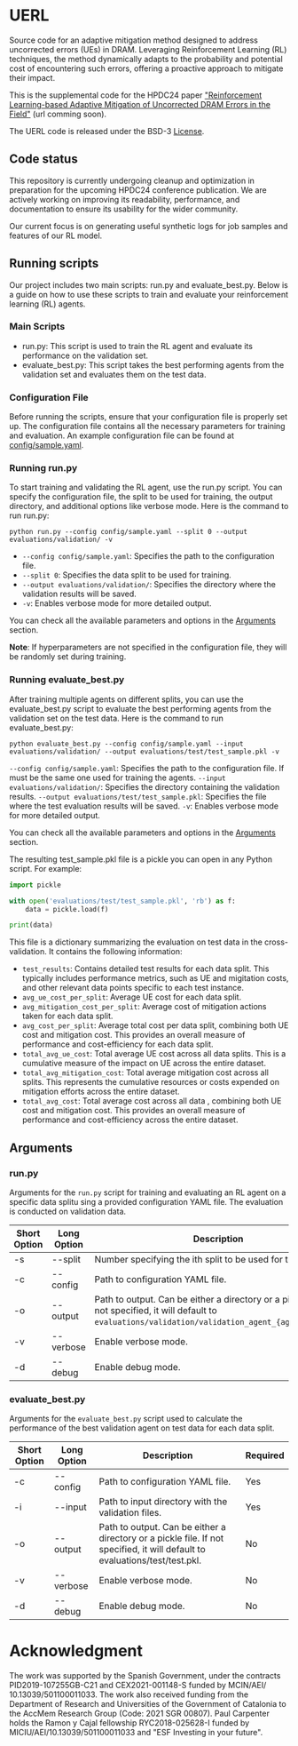 # UERL

Source code for an adaptive mitigation method designed to address uncorrected errors (UEs) in DRAM. Leveraging Reinforcement Learning (RL) techniques, the method dynamically adapts to the probability and potential cost of encountering such errors, offering a proactive approach to mitigate their impact.

This is the supplemental code for the HPDC24 paper ["Reinforcement Learning-based Adaptive Mitigation of Uncorrected DRAM Errors in the Field"]() (url comming soon).

The UERL code is released under the BSD-3 [License](LICENSE).


## Code status

This repository is currently undergoing cleanup and optimization in preparation for the upcoming HPDC24 conference publication. We are actively working on improving its readability, performance, and documentation to ensure its usability for the wider community.

Our current focus is on generating useful synthetic logs for job samples and features of our RL model.


## Running scripts

Our project includes two main scripts: run.py and evaluate_best.py. Below is a guide on how to use these scripts to train and evaluate your reinforcement learning (RL) agents.

### Main Scripts

- run.py: This script is used to train the RL agent and evaluate its performance on the validation set.
- evaluate_best.py: This script takes the best performing agents from the validation set and evaluates them on the test data.

### Configuration File

Before running the scripts, ensure that your configuration file is properly set up. The configuration file contains all the necessary parameters for training and evaluation. An example configuration file can be found at [config/sample.yaml](config/sample.yaml).

### Running run.py

To start training and validating the RL agent, use the run.py script. You can specify the configuration file, the split to be used for training, the output directory, and additional options like verbose mode. Here is the command to run run.py:

`python run.py --config config/sample.yaml --split 0 --output evaluations/validation/ -v`


- `--config config/sample.yaml`: Specifies the path to the configuration file.
- `--split 0`: Specifies the data split to be used for training.
- `--output evaluations/validation/`: Specifies the directory where the validation results will be saved.
- `-v`: Enables verbose mode for more detailed output.

You can check all the available parameters and options in the [Arguments](##Arguments) section.

**Note**: If hyperparameters are not specified in the configuration file, they will be randomly set during training.

### Running evaluate_best.py

After training multiple agents on different splits, you can use the evaluate_best.py script to evaluate the best performing agents from the validation set on the test data. Here is the command to run evaluate_best.py:

`python evaluate_best.py --config config/sample.yaml --input evaluations/validation/ --output evaluations/test/test_sample.pkl -v`

`--config config/sample.yaml`: Specifies the path to the configuration file. If must be the same one used for training the agents.
`--input evaluations/validation/`: Specifies the directory containing the validation results.
`--output evaluations/test/test_sample.pkl`: Specifies the file where the test evaluation results will be saved.
`-v`: Enables verbose mode for more detailed output.

You can check all the available parameters and options in the [Arguments](##Arguments) section.

The resulting test_sample.pkl file is a pickle you can open in any Python script. For example:

```python
import pickle

with open('evaluations/test/test_sample.pkl', 'rb') as f:
    data = pickle.load(f)

print(data)
```

This file is a dictionary summarizing the evaluation on test data in the cross-validation. It contains the following information:

- `test_results`: Contains detailed test results for each data split. This typically includes performance metrics, such as UE and migitation costs, and other relevant data points specific to each test instance.
- `avg_ue_cost_per_split`: Average UE cost for each data split.
- `avg_mitigation_cost_per_split`: Average cost of mitigation actions taken for each data split.
- `avg_cost_per_split`: Average total cost per data split, combining both UE cost and mitigation cost. This provides an overall measure of performance and cost-efficiency for each data split.
- `total_avg_ue_cost`: Total average UE cost across all data splits. This is a cumulative measure of the impact on UE across the entire dataset.
- `total_avg_mitigation_cost`: Total average mitigation cost across all splits. This represents the cumulative resources or costs expended on mitigation efforts across the entire dataset.
- `total_avg_cost`: Total average cost across all data , combining both UE cost and mitigation cost. This provides an overall measure of performance and cost-efficiency across the entire dataset.

## Arguments

### run.py

Arguments for the `run.py` script for training and evaluating an RL agent on a specific data splitu sing a provided configuration YAML file. The evaluation is conducted on validation data.

| Short Option | Long Option | Description | Required |
|--------|-------------|-------------|----------|
| -s     | --split   | Number specifying the ith split to be used for training. | Yes |
| -c     | --config    | Path to configuration YAML file. | Yes |
| -o     | --output    | Path to output. Can be either a directory or a pickle file. If not specified, it will default to `evaluations/validation/validation_agent_{agent_id}.pkl`. | No |
| -v     | --verbose   | Enable verbose mode. | No |
| -d     | --debug     | Enable debug mode. | No |


### evaluate_best.py

Arguments for the `evaluate_best.py` script used to calculate the performance of the best validation agent on test data for each data split.

| Short Option | Long Option | Description | Required |
|--------|-------------|-------------|----------|
| -c     | --config    | Path to configuration YAML file. | Yes |
| -i     | --input     | Path to input directory with the validation files. | Yes |
| -o     | --output    | Path to output. Can be either a directory or a pickle file. If not specified, it will default to evaluations/test/test.pkl. | No |
| -v     | --verbose   | Enable verbose mode. | No |
| -d     | --debug     | Enable debug mode. | No |


# Acknowledgment

The work was supported by the Spanish Government, under the contracts PID2019-107255GB-C21 and CEX2021-001148-S funded by MCIN/AEI/ 10.13039/501100011033. The work also received funding from the Department of Research and Universities of the Government of Catalonia to the AccMem Research Group (Code: 2021 SGR 00807). Paul Carpenter holds the Ramon y Cajal fellowship RYC2018-025628-I funded by MICIU/AEI/10.13039/501100011033 and "ESF Investing in your future".